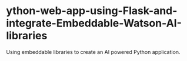 # ython-web-app-using-Flask-and-integrate-Embeddable-Watson-AI-libraries
Using embeddable libraries to create an AI powered Python application.
